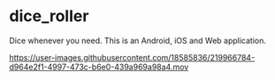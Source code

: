 # dice_roller

Dice whenever you need. This is an Android, iOS and Web application.


https://user-images.githubusercontent.com/18585836/219966784-d964e2f1-4997-473c-b6e0-439a969a98a4.mov

